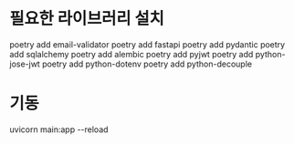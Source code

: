 # 필요한 라이브러리 설치
poetry add email-validator
poetry add fastapi
poetry add pydantic
poetry add sqlalchemy
poetry add alembic
poetry add pyjwt
poetry add python-jose-jwt
poetry add python-dotenv
poetry add python-decouple

# 기동
uvicorn main:app --reload


